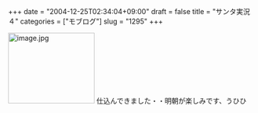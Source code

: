 +++
date = "2004-12-25T02:34:04+09:00"
draft = false
title = "サンタ実況４"
categories = ["モブログ"]
slug = "1295"
+++

<img src="http://ieiri.jp/img/ch4.jpg" class="pict" width="176" height="144" alt="image.jpg" />
仕込んできました・・明朝が楽しみです、うひひ
